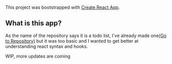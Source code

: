 
This project was bootstrapped with [Create React App](https://github.com/facebook/create-react-app).

## What is this app?

As the name of the repository says it is a todo list, I've already made one[(Go to Repository)](https://github.com/gustavofmota/Simple-to-do-List#to-do-list) but it was too basic and I wanted to get better at understanding react syntax and hooks.

WIP, more updates are coming